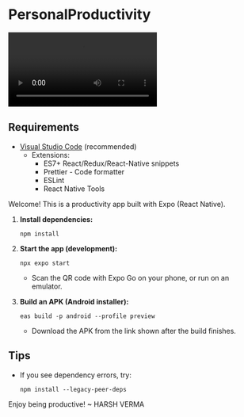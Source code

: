# PersonalProductivity

![Demo Video](assets/Demo.mp4)

## Requirements
- [Visual Studio Code](https://code.visualstudio.com/) (recommended)
  - Extensions:
    - ES7+ React/Redux/React-Native snippets
    - Prettier - Code formatter
    - ESLint
    - React Native Tools

Welcome! This is a productivity app built with Expo (React Native).

1. **Install dependencies:**
    ```
    npm install
    ```

2. **Start the app (development):**
    ```
    npx expo start
    ```
    - Scan the QR code with Expo Go on your phone, or run on an emulator.

3. **Build an APK (Android installer):**
    ```
    eas build -p android --profile preview
    ```
    - Download the APK from the link shown after the build finishes.

## Tips
- If you see dependency errors, try:
  ```
  npm install --legacy-peer-deps
  ```

Enjoy being productive! ~ HARSH VERMA




